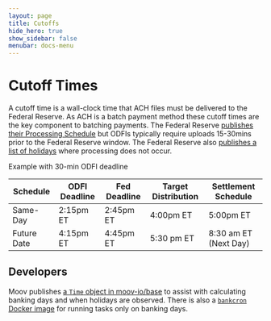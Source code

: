 ```yaml
---
layout: page
title: Cutoffs
hide_hero: true
show_sidebar: false
menubar: docs-menu
---
```


# Cutoff Times

A cutoff time is a wall-clock time that ACH files must be delivered to the Federal Reserve. As ACH is a batch payment method these cutoff times are the key component to batching payments. The Federal Reserve [publishes their Processing Schedule](https://www.frbservices.org/resources/resource-centers/same-day-ach/fedach-processing-schedule.html) but ODFIs typically require uploads 15-30mins prior to the Federal Reserve window. The Federal Reserve also [publishes a list of holidays](https://www.frbservices.org/about/holiday-schedules) where processing does not occur.

Example with 30-min ODFI deadline

| Schedule | ODFI Deadline | Fed Deadline | Target Distribution | Settlement Schedule |
|----|----|----|----|----|
| Same-Day | 2:15pm ET | 2:45pm ET | 4:00pm ET | 5:00pm ET |
| Future Date | 4:15pm ET | 4:45pm ET | 5:30 pm ET | 8:30 am ET (Next Day) |

## Developers

Moov publishes [a `Time` object in moov-io/base](https://pkg.go.dev/github.com/moov-io/base?utm_source=godoc#Time) to assist with calculating banking days and when holidays are observed. There is also a [`bankcron` Docker image](https://github.com/moov-io/bankcron) for running tasks only on banking days.
